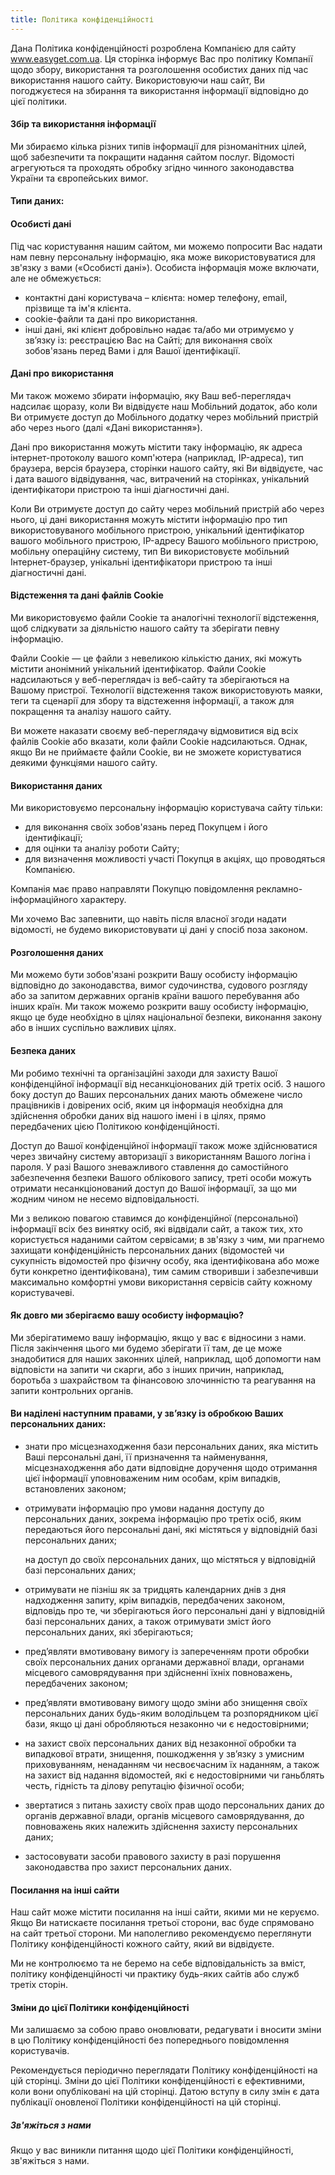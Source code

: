 ```yaml
---
title: Політика конфіденційності
---
```

Дана Політика конфіденційності розроблена Компанією для сайту www.easyget.com.ua. Ця сторінка інформує Вас про політику Компанії щодо збору, використання та розголошення особистих даних під час використання нашого сайту. Використовуючи наш сайт, Ви погоджуєтеся на збирання та використання інформації відповідно до цієї політики.

#### Збір та використання інформації

Ми збираємо кілька різних типів інформації для різноманітних цілей, щоб забезпечити та покращити надання сайтом послуг. Відомості агрегуються та проходять обробку згідно чинного законодавства України та європейських вимог.

#### Типи даних:

#### Особисті дані

Під час користування нашим сайтом, ми можемо попросити Вас надати нам певну персональну інформацію, яка може використовуватися для зв'язку з вами («Особисті дані»). Особиста інформація може включати, але не обмежується:

* контактні дані користувача – клієнта: номер телефону, email, прізвище та ім'я клієнта.
* cookie-файли та дані про використання.
* інші дані, які клієнт добровільно надає та/або ми отримуємо у зв’язку із: реєстрацією Вас на Сайті; для виконання своїх зобов'язань перед Вами і для Вашої ідентифікації.

#### Дані про використання

Ми також можемо збирати інформацію, яку Ваш веб-переглядач надсилає щоразу, коли Ви відвідуєте наш Мобільний додаток, або коли Ви отримуєте доступ до Мобільного додатку через мобільний пристрій або через нього (далі «Дані використання»).

Дані про використання можуть містити таку інформацію, як адреса інтернет-протоколу вашого комп'ютера (наприклад, IP-адреса), тип браузера, версія браузера, сторінки нашого сайту, які Ви відвідуєте, час і дата вашого відвідування, час, витрачений на сторінках, унікальний ідентифікатори пристрою та інші діагностичні дані.

Коли Ви отримуєте доступ до сайту через мобільний пристрій або через нього, ці дані використання можуть містити інформацію про тип використовуваного мобільного пристрою, унікальний ідентифікатор вашого мобільного пристрою, IP-адресу Вашого мобільного пристрою, мобільну операційну систему, тип Ви використовуєте мобільний Інтернет-браузер, унікальні ідентифікатори пристрою та інші діагностичні дані.

#### Відстеження та дані файлів Cookie

Ми використовуємо файли Cookie та аналогічні технології відстеження, щоб слідкувати за діяльністю нашого сайту та зберігати певну інформацію.

Файли Cookie — це файли з невеликою кількістю даних, які можуть містити анонімний унікальний ідентифікатор. Файли Cookie надсилаються у веб-переглядач із веб-сайту та зберігаються на Вашому пристрої. Технології відстеження також використовують маяки, теги та сценарії для збору та відстеження інформації, а також для покращення та аналізу нашого сайту.

Ви можете наказати своєму веб-переглядачу відмовитися від всіх файлів Cookie або вказати, коли файли Cookie надсилаються. Однак, якщо Ви не приймаєте файли Cookie, ви не зможете користуватися деякими функціями нашого сайту.

#### Використання даних

Ми використовуємо персональну інформацію користувача сайту тільки:​

* для виконання своїх зобов'язань перед Покупцем і його ідентифікації;
* для оцінки та аналізу роботи Сайту;
* для визначення можливості участі Покупця в акціях, що проводяться Компанією.

Компанія має право направляти Покупцю повідомлення рекламно-інформаційного характеру.

Ми хочемо Вас запевнити, що навіть після власної згоди надати відомості, не будемо використовувати ці дані у спосіб поза законом.

#### Розголошення даних

Ми можемо бути зобов'язані розкрити Вашу особисту інформацію відповідно до законодавства, вимог судочинства, судового розгляду або за запитом державних органів країни вашого перебування або інших країн. Ми також можемо розкрити вашу особисту інформацію, якщо це буде необхідно в цілях національної безпеки, виконання закону або в інших суспільно важливих цілях.

#### Безпека даних

Ми робимо технічні та організаційні заходи для захисту Вашої конфіденційної інформації від несанкціонованих дій третіх осіб. З нашого боку доступ до Ваших персональних даних мають обмежене число працівників і довірених осіб, яким ця інформація необхідна для здійснення обробки даних від нашого імені і в цілях, прямо передбачених цією Політикою конфіденційності.

Доступ до Вашої конфіденційної інформації також може здійснюватися через звичайну систему авторизації з використанням Вашого логіна і пароля. У разі Вашого зневажливого ставлення до самостійного забезпечення безпеки Вашого облікового запису, треті особи можуть отримати несанкціонований доступ до Вашої інформації, за що ми жодним чином не несемо відповідальності.

Ми з великою повагою ставимся до конфіденційної (персональної) інформації всіх без винятку осіб, які відвідали сайт, а також тих, хто користується наданими сайтом сервісами; в зв'язку з чим, ми прагнемо захищати конфіденційність персональних даних (відомостей чи сукупність відомостей про фізичну особу, яка ідентифікована або може бути конкретно ідентифікована), тим самим створивши і забезпечивши максимально комфортні умови використання сервісів сайту кожному користувачеві.

#### Як довго ми зберігаємо вашу особисту інформацію?

Ми зберігатимемо вашу інформацію, якщо у вас є відносини з нами. Після закінчення цього ми будемо зберігати її там, де це може знадобитися для наших законних цілей, наприклад, щоб допомогти нам відповісти на запити чи скарги, або з інших причин, наприклад, боротьба з шахрайством та фінансовою злочинністю та реагування на запити контрольних органів.

#### Ви наділені наступним правами, у зв’язку із обробкою Ваших персональних даних:

* знати про місцезнаходження бази персональних даних, яка містить Ваші персональні дані, її призначення та найменування, місцезнаходження або дати відповідне доручення щодо отримання цієї інформації уповноваженим ним особам, крім випадків, встановлених законом;
* отримувати інформацію про умови надання доступу до персональних даних, зокрема інформацію про третіх осіб, яким передаються його персональні дані, які містяться у відповідній базі персональних даних;

  на доступ до своїх персональних даних, що містяться у відповідній базі персональних даних;
* отримувати не пізніш як за тридцять календарних днів з дня надходження запиту, крім випадків, передбачених законом, відповідь про те, чи зберігаються його персональні дані у відповідній базі персональних даних, а також отримувати зміст його персональних даних, які зберігаються;
* пред’являти вмотивовану вимогу із запереченням проти обробки своїх персональних даних органами державної влади, органами місцевого самоврядування при здійсненні їхніх повноважень, передбачених законом;
* пред’являти вмотивовану вимогу щодо зміни або знищення своїх персональних даних будь-яким володільцем та розпорядником цієї бази, якщо ці дані обробляються незаконно чи є недостовірними;
* на захист своїх персональних даних від незаконної обробки та випадкової втрати, знищення, пошкодження у зв’язку з умисним приховуванням, ненаданням чи несвоєчасним їх наданням, а також на захист від надання відомостей, які є недостовірними чи ганьблять честь, гідність та ділову репутацію фізичної особи;
* звертатися з питань захисту своїх прав щодо персональних даних до органів державної влади, органів місцевого самоврядування, до повноважень яких належить здійснення захисту персональних даних;
* застосовувати засоби правового захисту в разі порушення законодавства про захист персональних даних.

#### Посилання на інші сайти

Наш сайт може містити посилання на інші сайти, якими ми не керуємо. Якщо Ви натискаєте посилання третьої сторони, вас буде спрямовано на сайт третьої сторони. Ми наполегливо рекомендуємо переглянути Політику конфіденційності кожного сайту, який ви відвідуєте.

Ми не контролюємо та не беремо на себе відповідальність за вміст, політику конфіденційності чи практику будь-яких сайтів або служб третіх сторін.

#### Зміни до цієї Політики конфіденційності

Ми залишаємо за собою право оновлювати, редагувати і вносити зміни в цю Політику конфіденційності без попереднього повідомлення користувачів.

Рекомендується періодично переглядати Політику конфіденційності на цій сторінці. Зміни до цієї Політики конфіденційності є ефективними, коли вони опубліковані на цій сторінці. Датою вступу в силу змін є дата публікації оновленої Політики конфіденційності на цій сторінці.

##### Зв'яжіться з нами

Якщо у вас виникли питання щодо цієї Політики конфіденційності, зв'яжіться з нами.